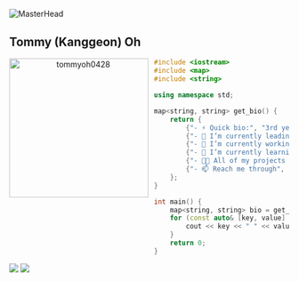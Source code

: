 ![MasterHead](https://user-images.githubusercontent.com/35267447/206916906-9bfb66d9-c419-44c2-908a-4885e610425f.gif)

<h2 style="margin-top: 30px;">Tommy (Kanggeon) Oh</h2>

<p align="center">
  <img src="https://github.com/user-attachments/assets/83678fcc-9c73-4c59-8038-ac7ff6da8974" alt="tommyoh0428" width="250" align="left" style="margin-right: 10px;" />

</p>


```cpp
#include <iostream>
#include <map>
#include <string>

using namespace std;

map<string, string> get_bio() {
    return {
        {"- ⚡ Quick bio:", "3rd year Software Systems at Simon Fraser University"},
        {"- 👯 I’m currently leading and collaborating with", "SFU Open Source Development Club"},
        {"- 🔭 I’m currently working on", "Multiagent Discord Bot"},
        {"- 🌱 I’m currently learning", "Amazon Web Services, Docker, SQL, Raspberry Pi"},
        {"- 👨‍💻 All of my projects are available at", "https://portfolio-tommy-oh.vercel.app/"},
        {"- 📫 Reach me through", "tommy32666@gmail.com"}
    };
}

int main() {
    map<string, string> bio = get_bio();
    for (const auto& [key, value] : bio) {
        cout << key << " " << value << endl;
    }
    return 0;
}

```
![](https://raw.githubusercontent.com/TommyOh0428/github-stats/master/generated/overview.svg#gh-dark-mode-only)
![](https://raw.githubusercontent.com/TommyOh0428/github-stats/master/generated/languages.svg#gh-dark-mode-only)



